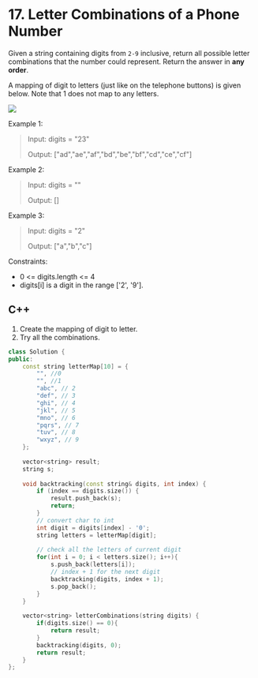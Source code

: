 # 17. Letter Combinations of a Phone Number

Given a string containing digits from `2-9` inclusive, return all possible letter combinations that the number could represent. Return the answer in **any order**.

A mapping of digit to letters (just like on the telephone buttons) is given below. Note that 1 does not map to any letters.

![](https://upload.wikimedia.org/wikipedia/commons/thumb/7/73/Telephone-keypad2.svg/200px-Telephone-keypad2.svg.png)

Example 1:

> Input: digits = "23"
> 
> Output: ["ad","ae","af","bd","be","bf","cd","ce","cf"]

Example 2:

> Input: digits = ""
> 
> Output: []

Example 3:

> Input: digits = "2"
> 
> Output: ["a","b","c"]

Constraints:

* 0 <= digits.length <= 4
* digits[i] is a digit in the range ['2', '9'].

## C++

1) Create the mapping of digit to letter.
2) Try all the combinations.
```c++
class Solution {
public:
    const string letterMap[10] = {
        "", //0
        "", //1
        "abc", // 2
        "def", // 3
        "ghi", // 4
        "jkl", // 5
        "mno", // 6
        "pqrs", // 7
        "tuv", // 8
        "wxyz", // 9        
    };
    
    vector<string> result;
    string s;
    
    void backtracking(const string& digits, int index) {
        if (index == digits.size()) {
            result.push_back(s);
            return;
        }
        // convert char to int
        int digit = digits[index] - '0';
        string letters = letterMap[digit];
        
        // check all the letters of current digit
        for(int i = 0; i < letters.size(); i++){
            s.push_back(letters[i]);
            // index + 1 for the next digit
            backtracking(digits, index + 1);
            s.pop_back();
        }
    }
    
    vector<string> letterCombinations(string digits) {
        if(digits.size() == 0){
            return result;
        }
        backtracking(digits, 0);
        return result;
    }
};
```
